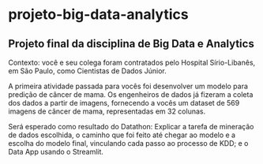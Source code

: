 # projeto-big-data-analytics
## Projeto final da disciplina de Big Data e Analytics

Contexto: você e seu colega foram contratados pelo Hospital Sírio-Libanês, em São Paulo, como Cientistas de Dados Júnior. 

A primeira atividade passada para vocês foi desenvolver um modelo para predição de câncer de mama. Os engenheiros de dados já fizeram a coleta dos dados a partir de imagens, fornecendo a vocês um dataset de 569 imagens de câncer de mama, representadas em 32 colunas.

Será esperado como resultado do Datathon:
Explicar a tarefa de mineração de dados escolhida, o caminho que foi feito até chegar ao modelo e a escolha do modelo final, vinculando cada passo ao processo de KDD; e o Data App usando o Streamlit.
